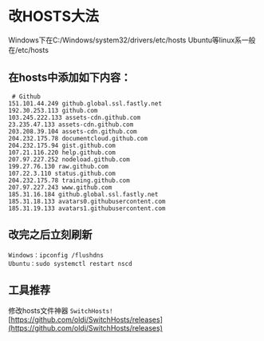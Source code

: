 # 改HOSTS大法

Windows下在C:/Windows/system32/drivers/etc/hosts
Ubuntu等linux系一般在/etc/hosts

## 在hosts中添加如下内容：

```code
 # Github
151.101.44.249 github.global.ssl.fastly.net
192.30.253.113 github.com
103.245.222.133 assets-cdn.github.com
23.235.47.133 assets-cdn.github.com
203.208.39.104 assets-cdn.github.com
204.232.175.78 documentcloud.github.com
204.232.175.94 gist.github.com
107.21.116.220 help.github.com
207.97.227.252 nodeload.github.com
199.27.76.130 raw.github.com
107.22.3.110 status.github.com
204.232.175.78 training.github.com
207.97.227.243 www.github.com
185.31.16.184 github.global.ssl.fastly.net
185.31.18.133 avatars0.githubusercontent.com
185.31.19.133 avatars1.githubusercontent.com
```

## 改完之后立刻刷新

```code
Windows：ipconfig /flushdns
Ubuntu：sudo systemctl restart nscd
```

## 工具推荐

修改hosts文件神器 `SwitchHosts!` [https://github.com/oldj/SwitchHosts/releases](https://github.com/oldj/SwitchHosts/releases)
